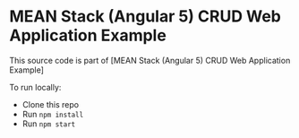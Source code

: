 # MEAN Stack (Angular 5) CRUD Web Application Example

This source code is part of [MEAN Stack (Angular 5) CRUD Web Application Example]

To run locally:

* Clone this repo
* Run `npm install`
* Run `npm start`
